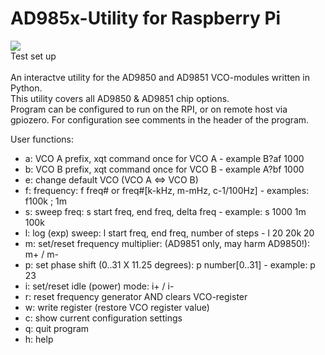 # AD985x-Utility for Raspberry Pi

![](D:\GitHub\AD985x-Utility\RPi-driving-AD9850&51.jpg)\
Test set up\
\
An interactve utility for the AD9850 and AD9851 VCO-modules written in Python.\
This utility covers all AD9850 & AD9851 chip options.\
Program can be configured to run on the RPI, or on remote host via gpiozero.
For configuration see comments in the header of the program.

User functions:

- a: VCO A prefix, xqt command once for VCO A - example B?af 1000
- b: VCO B prefix, xqt command once for VCO B - example A?bf 1000
- e: change default VCO (VCO A <=> VCO B)
- f: frequency: f freq# or freq#[k-kHz, m-mHz, c-1/100Hz] - examples: f100k ; 1m
- s: sweep freq: s start freq, end freq, delta freq - example: s 1000 1m 100k
- l: log (exp) sweep: l start freq, end freq, number of steps - l 20 20k 20
- m: set/reset frequency multiplier: (AD9851 only, may harm AD9850!): m+ / m-
- p: set phase shift (0..31 X 11.25 degrees): p number[0..31] - example: p 23
- i: set/reset idle (power) mode: i+ / i-
- r: reset frequency generator AND clears VCO-register
- w: write register (restore VCO register value)
- c: show current configuration settings
- q: quit program
- h: help
